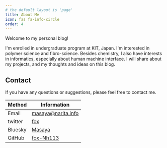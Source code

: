 ```yaml
---
# the default layout is 'page'
title: About Me
icon: fas fa-info-circle
order: 4
---
```


Welcome to my personal blog!

I'm enrolled in undergraduate program at KIT, Japan. I'm interested in polymer science and fibro-science. Besides chemistry, I also have interests in informatics, especially about human machine interface. I will share about my projects, and my thoughts and ideas on this blog.

## Contact
If you have any questions or suggestions, please feel free to contact me.

| Method         | Information                 |
| -------------- | --------------------------- |
| <i class="fa-regular fa-envelope"></i> Email  | [masaya@narita.info](mailto:masaya@narita.info) |
| <i class="fa-brands fa-twitter"></i> twitter | [fox](https://twitter.com/kyle___113) |
| <i class="fab fa-hashtag"></i> Bluesky | [Masaya](https://bsky.app/profile/msy14.bsky.social) |
| <i class="fa-brands fa-github"></i> GitHub  | [fox-Nh113](https://github.com/fox-Nh133) |